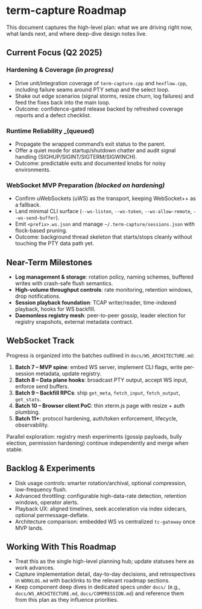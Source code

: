 # term-capture Roadmap

This document captures the high-level plan: what we are driving right now, what lands next, and where deep-dive design notes live.

## Current Focus (Q2 2025)

### Hardening & Coverage _(in progress)_
- Drive unit/integration coverage of `term-capture.cpp` and `hexflow.cpp`, including failure seams around PTY setup and the select loop.
- Shake out edge scenarios (signal storms, resize churn, log failures) and feed the fixes back into the main loop.
- Outcome: confidence-gated release backed by refreshed coverage reports and a defect checklist.

### Runtime Reliability _(queued)
- Propagate the wrapped command’s exit status to the parent.
- Offer a quiet mode for startup/shutdown chatter and audit signal handling (SIGHUP/SIGINT/SIGTERM/SIGWINCH).
- Outcome: predictable exits and documented knobs for noisy environments.

### WebSocket MVP Preparation _(blocked on hardening)_
- Confirm uWebSockets (uWS) as the transport, keeping WebSocket++ as a fallback.
- Land minimal CLI surface (`--ws-listen`, `--ws-token`, `--ws-allow-remote`, `--ws-send-buffer`).
- Emit `<prefix>.ws.json` and manage `~/.term-capture/sessions.json` with flock-based pruning.
- Outcome: background thread skeleton that starts/stops cleanly without touching the PTY data path yet.

## Near-Term Milestones
- **Log management & storage**: rotation policy, naming schemes, buffered writes with crash-safe flush semantics.
- **High-volume throughput controls**: rate monitoring, retention windows, drop notifications.
- **Session playback foundation**: TCAP writer/reader, time-indexed playback, hooks for WS backfill.
- **Daemonless registry mesh**: peer-to-peer gossip, leader election for registry snapshots, external metadata contract.

## WebSocket Track
Progress is organized into the batches outlined in `docs/WS_ARCHITECTURE.md`:

1. **Batch 7 – MVP spine**: embed WS server, implement CLI flags, write per-session metadata, update registry.
2. **Batch 8 – Data plane hooks**: broadcast PTY output, accept WS input, enforce send buffers.
3. **Batch 9 – Backfill RPCs**: ship `get_meta`, `fetch_input`, `fetch_output`, `get_stats`.
4. **Batch 10 – Browser client PoC**: thin xterm.js page with resize + auth plumbing.
5. **Batch 11+**: protocol hardening, auth/token enforcement, lifecycle, observability.

Parallel exploration: registry mesh experiments (gossip payloads, bully election, permission hardening) continue independently and merge when stable.

## Backlog & Experiments
- Disk usage controls: smarter rotation/archival, optional compression, low-frequency flush.
- Advanced throttling: configurable high-data-rate detection, retention windows, operator alerts.
- Playback UX: aligned timelines, seek acceleration via index sidecars, optional permessage-deflate.
- Architecture comparison: embedded WS vs centralized `tc-gateway` once MVP lands.

## Working With This Roadmap
- Treat this as the single high-level planning hub; update statuses here as work advances.
- Capture implementation detail, day-to-day decisions, and retrospectives in `WORKLOG.md` with backlinks to the relevant roadmap sections.
- Keep component deep dives in dedicated specs under `docs/` (e.g., `docs/WS_ARCHITECTURE.md`, `docs/COMPRESSION.md`) and reference them from this plan as they influence priorities.
